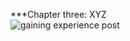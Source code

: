 ***Chapter three: XYZ  
![gaining experience post](https://github.com/user-attachments/assets/d42bcade-23fe-4162-adc0-f3317753c0af)
